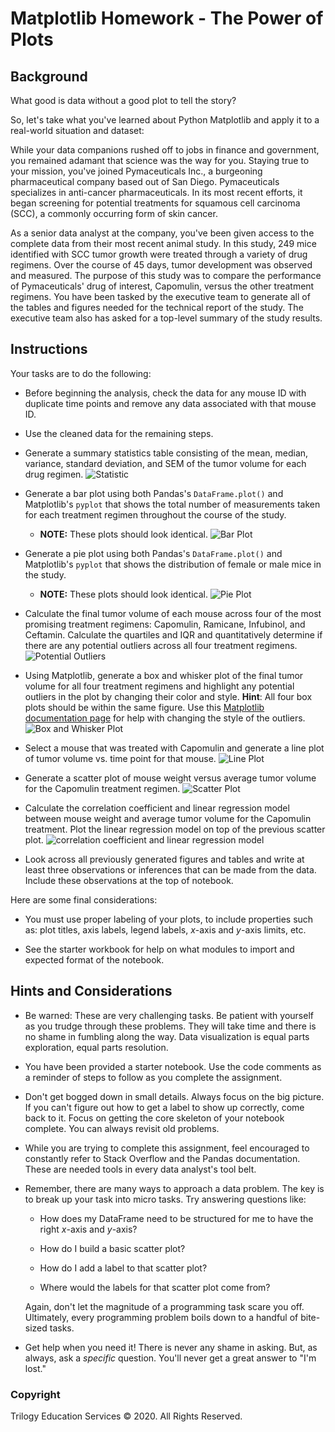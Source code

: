 # Matplotlib Homework - The Power of Plots

## Background

What good is data without a good plot to tell the story?

So, let's take what you've learned about Python Matplotlib and apply it to a real-world situation and dataset:

While your data companions rushed off to jobs in finance and government, you remained adamant that science was the way for you. Staying true to your mission, you've joined Pymaceuticals Inc., a burgeoning pharmaceutical company based out of San Diego. Pymaceuticals specializes in anti-cancer pharmaceuticals. In its most recent efforts, it began screening for potential treatments for squamous cell carcinoma (SCC), a commonly occurring form of skin cancer.

As a senior data analyst at the company, you've been given access to the complete data from their most recent animal study. In this study, 249 mice identified with SCC tumor growth were treated through a variety of drug regimens. Over the course of 45 days, tumor development was observed and measured. The purpose of this study was to compare the performance of Pymaceuticals' drug of interest, Capomulin, versus the other treatment regimens. You have been tasked by the executive team to generate all of the tables and figures needed for the technical report of the study. The executive team also has asked for a top-level summary of the study results.

## Instructions

Your tasks are to do the following:

* Before beginning the analysis, check the data for any mouse ID with duplicate time points and remove any data associated with that mouse ID.

* Use the cleaned data for the remaining steps.

* Generate a summary statistics table consisting of the mean, median, variance, standard deviation, and SEM of the tumor volume for each drug regimen.
![Statistic](images/statistic.png)

* Generate a bar plot using both Pandas's `DataFrame.plot()` and Matplotlib's `pyplot` that shows the total number of measurements taken for each treatment regimen throughout the course of the study.
  * **NOTE:** These plots should look identical.
![Bar Plot](images/bar.png)

* Generate a pie plot using both Pandas's `DataFrame.plot()` and Matplotlib's `pyplot` that shows the distribution of female or male mice in the study.
  * **NOTE:** These plots should look identical.
![Pie Plot](images/pie.png)

* Calculate the final tumor volume of each mouse across four of the most promising treatment regimens: Capomulin, Ramicane, Infubinol, and Ceftamin. Calculate the quartiles and IQR and quantitatively determine if there are any potential outliers across all four treatment regimens.
![Potential Outliers](images/outline.png)

* Using Matplotlib, generate a box and whisker plot of the final tumor volume for all four treatment regimens and highlight any potential outliers in the plot by changing their color and style.
  **Hint**: All four box plots should be within the same figure. Use this [Matplotlib documentation page](https://matplotlib.org/gallery/pyplots/boxplot_demo_pyplot.html#sphx-glr-gallery-pyplots-boxplot-demo-pyplot-py) for help with changing the style of the outliers.
![Box and Whisker Plot](images/whisker.png)

* Select a mouse that was treated with Capomulin and generate a line plot of tumor volume vs. time point for that mouse.
![Line Plot](images/line.png)

* Generate a scatter plot of mouse weight versus average tumor volume for the Capomulin treatment regimen.
![Scatter Plot](images/scatter.png)

* Calculate the correlation coefficient and linear regression model between mouse weight and average tumor volume for the Capomulin treatment. Plot the linear regression model on top of the previous scatter plot.
![correlation coefficient and linear regression model](images/model.png)

* Look across all previously generated figures and tables and write at least three observations or inferences that can be made from the data. Include these observations at the top of notebook.

Here are some final considerations:

* You must use proper labeling of your plots, to include properties such as: plot titles, axis labels, legend labels, _x_-axis and _y_-axis limits, etc.

* See the starter workbook for help on what modules to import and expected format of the notebook.

## Hints and Considerations

* Be warned: These are very challenging tasks. Be patient with yourself as you trudge through these problems. They will take time and there is no shame in fumbling along the way. Data visualization is equal parts exploration, equal parts resolution.

* You have been provided a starter notebook. Use the code comments as a reminder of steps to follow as you complete the assignment.

* Don't get bogged down in small details. Always focus on the big picture. If you can't figure out how to get a label to show up correctly, come back to it. Focus on getting the core skeleton of your notebook complete. You can always revisit old problems.

* While you are trying to complete this assignment, feel encouraged to constantly refer to Stack Overflow and the Pandas documentation. These are needed tools in every data analyst's tool belt.

* Remember, there are many ways to approach a data problem. The key is to break up your task into micro tasks. Try answering questions like:

  * How does my DataFrame need to be structured for me to have the right _x_-axis and _y_-axis?

  * How do I build a basic scatter plot?

  * How do I add a label to that scatter plot?

  * Where would the labels for that scatter plot come from?

  Again, don't let the magnitude of a programming task scare you off. Ultimately, every programming problem boils down to a handful of bite-sized tasks.

* Get help when you need it! There is never any shame in asking. But, as always, ask a _specific_ question. You'll never get a great answer to "I'm lost."

### Copyright

Trilogy Education Services © 2020. All Rights Reserved.